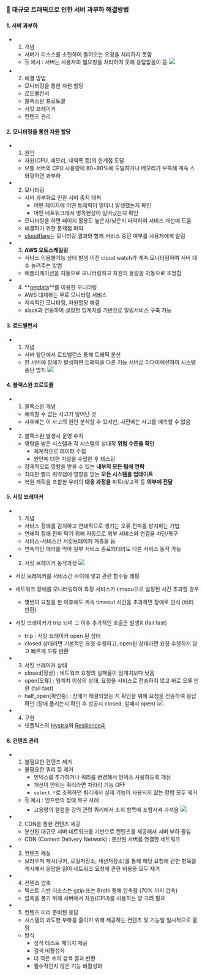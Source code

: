 ### 📕 대규모 트래픽으로 인한 서버 과부하 해결방법

#### 1. 서버 과부하

- 1) 개념
  - 서버가 리소스를 소진하여 들어오는 요청을 처리하지 못함
  - 🗒️ 예시 : 서버는 사용자의 웹요청을 처리하지 못해 응답없음이 뜸
  ![](https://velog.velcdn.com/images/24tngus/post/4c589e73-2159-4742-bc00-c2b002e80611/image.png)
  
- 2) 해결 방법
  - 모니터링을 통한 자원 할당
  - 로드밸런서
  - 블랙스완 프로토콜
  - 서킷 브레이커
  - 컨텐츠 관리

#### 2. 모니터링을 통한 자원 할당

- 1) 원인
  - 자원(CPU, 메모리, 대역폭 등)의 한계점 도달
  - 보통 서버의 CPU 사용량이 80~90%에 도달하거나 메모리가 부족해 계속 스와핑하면 과부하
  
- 2) 모니터링 
  - 서버 과부화로 인한 서버 중지 대처
    - 어떤 페이지에 어떤 트래픽이 얼마나 발생했는지 확인
    - 어떤 네트워크에서 병목현상이 일어났는지 확인
  - 모니터링을 하면 페이지 활용도 높은지/낮은지 파악하여 서비스 개선에 도움
  - 해결하기 위한 문제점 파악
  - [cloudflare](https://www.cloudflarestatus.com/)는 모니터링 결과와 함께 서비스 중단 여부를 사용자에게 알림

- 3) **AWS 오토스케일링**
  - 서비스 이용불가능 상태 발생 이전 cloud watch가 계속 모니터링하여 서버 대수 늘려주는 방법
  - 애플리케이션을 자동으로 모니터링하고 자원의 용량을 자동으로 조정함
  
- 4) **[netdata](https://github.com/netdata/netdata)**를 이용한 모니터링
  - AWS 대체하는 무료 모니터링 서비스 
  - 지속적인 모니터링, 자원할당 해결
  - slack과 연동하여 설정한 임계치를 기반으로 알림서비스 구축 가능
  
#### 3. 로드밸런서

- 1) 개념
  - 서버 앞단에서 로드밸런스 통해 트래픽 분산
  - 한 서버에 장애가 발생하면 트래픽을 다른 기능 서버로 리다이렉션하여 시스템 중단 방지
  ![](https://velog.velcdn.com/images/24tngus/post/e22fca9b-97b2-41c0-b1ba-516529477007/image.png)

  
#### 4. 블랙스완 프로토콜

- 1) 블랙스완 개념
  - 예측할 수 없는 사고가 일어난 것
  - 사후에는 이 사고의 원인 분석할 수 있지만, 사전에는 사고를 예측할 수 없음
  
- 2) 블랙스완 발생시 운영 수칙
  - 영향을 받은 시스템과 각 시스템의 상대적 **위험 수준을 확인**
    - 체계적으로 데이터 수집
    - 원인에 대한 가설을 수립한 후 테스팅
  - 잠재적으로 영향을 받을 수 있는 **내부의 모든 팀에 연락**
  - 최대한 빨리 취약점에 영향을 받는 **모든 시스템을 업데이트**
  - 복원 계획을 포함한 우리의 **대응 과정을** 파트너/고객 등 **외부에 전달** 
  
#### 5. 서킷 브레이커

- 1) 개념
  - 서비스 장애를 감지하고 연쇄적으로 생기는 오류 전파를 방지하는 기법
  - 연쇄적 장애 전파 막기 위해 자동으로 외부 서비스와 연결을 차단/복구
  - 서비스-서비스간 서킷브레이커 계층을 둠
  - 연속적인 에러를 막아 일부 서비스 종료되더라도 다른 서비스 동작 가능
  
- 2) 서킷 브레이커 동작과정
![](https://velog.velcdn.com/images/24tngus/post/072e2f6b-ab36-45e1-aafe-7a9761287be7/image.png)
- 서킷 브레이커를 서비스간 사이에 넣고 관련 함수들 래핑
- 네트워크 장애를 모니터링하여 특정 서비스가 timeou으로 설정된 시간 초과할 경우
  - 몇번의 요청을 한 이후에도 계속 timeout 시간을 초과하면 장애로 인식 (에러 반환)
- 서킷 브레이커가 trip 되며 그 이후 추가적인 호출은 발생X (fail fast)
  - trip : 서킷 브레이커 open 된 상태
  - closed 상태라면 기본적인 요청 수행하고, open된 상태라면 요청 수행하지 않고 빠르게 오류 반환

- 3) 서킷 브레이커 상태
  - closed[정상] : 네트워크 요청의 실패율이 임계치보다 낮음
  - open[오류] : 임계치 이상의 상태, 요청을 서비스로 전송하지 않고 바로 오류 반환 (fail fast)
  - half_open[확인중] : 장애가 해결되었는 지 확인을 위해 요청을 전송하여 응답 확인 (장애 풀리는지 확인 후 성공시 closed, 실패시 open)
  ![](https://velog.velcdn.com/images/24tngus/post/c1b7b279-dfe8-4844-a769-d58538edc0a7/image.png)

- 4) 구현
  - 넷플릭스의 [Hystrix](https://github.com/Netflix/Hystrix)와 [Resilience4j](https://github.com/resilience4j/resilience4j)

#### 6. 컨텐츠 관리

- 1) 불필요한 컨텐츠 제거
  - 불필요한 쿼리 등 제거
    - 인덱스를 추가하거나 쿼리를 변경해서 인덱스 사용하도록 개선
    - 개선이 안되는 쿼리라면 차라리 기능 OFF
    - `select *`로 조회하던 쿼리에서 실제 기능이 사용되지 않는 칼럼 모두 제거
  - 🗒️ 예시 : 인프런의 장애 복구 사례
    - 고용량의 컬럼을 강의 관련 쿼리에서 조회 항목에 포함시켜 가져옴
  ![](https://velog.velcdn.com/images/24tngus/post/18fe1e3b-7f98-4254-8d3e-e0f35c9cf4da/image.png)

- 2) CDN을 통한 컨텐츠 제공
  - 분산된 대규모 서버 네트워크를 기반으로 컨텐츠를 제공해서 서버 부하 줄임
  - CDN (Content Delivery Network) : 분산된 서버를 연결한 네트워크 
  
- 3) 컨텐츠 캐싱
  - 브라우저 캐시(쿠키, 로컬저장소, 세션저장소)를 통해 해당 요청에 관한 항목을 캐시에서 응답을 읽어 네트워크 요청에 관한 비용을 모두 제거
  
- 4) 컨텐츠 압축
  - 텍스트 기반 리소스는 gzip 또는 Brotli 통해 압축함 (70% 까지 압축)
  - 압축을 풀기 위해 서버에서 자원(CPU)를 사용하는 양 고려 필요
  
- 5) 컨텐츠 미리 준비된 응답
  - 시스템의 과도한 부하를 줄이기 위해 제공하는 컨텐츠 및 기능일 일시적으로 줄임
  - 방식 
    - 정적 테스트 페이지 제공 
    - 검색 비활성화
    - 더 적은 수의 검색 결과 반환
    - 필수적인지 않은 기능 비활성화